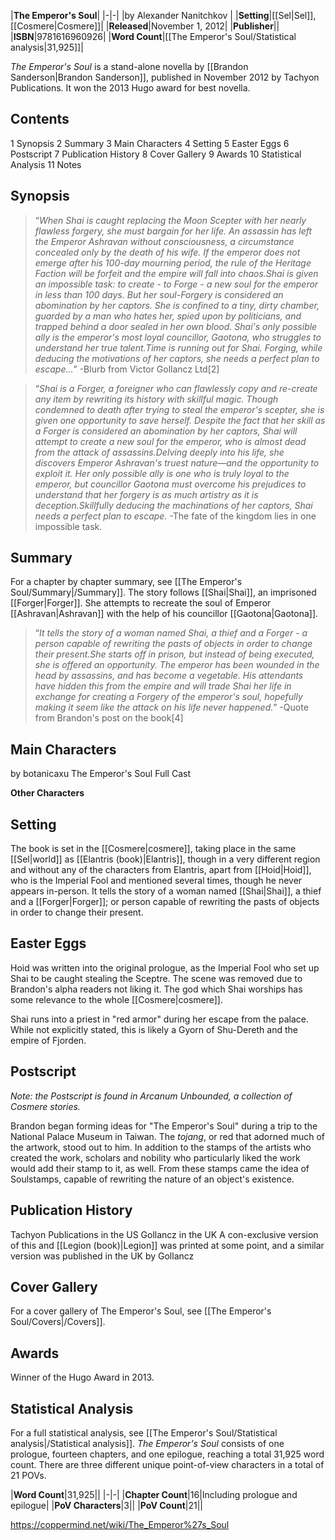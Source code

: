 |**The Emperor's Soul**|
|-|-|
|by  Alexander Nanitchkov |
|**Setting**|[[Sel\|Sel]], [[Cosmere\|Cosmere]]|
|**Released**|November 1, 2012|
|**Publisher**||
|**ISBN**|9781616960926|
|**Word Count**|[[The Emperor's Soul/Statistical analysis\|31,925]]|

*The Emperor's Soul* is a stand-alone novella by [[Brandon Sanderson\|Brandon Sanderson]], published in November 2012 by Tachyon Publications. It won the 2013 Hugo award for best novella.

## Contents

1 Synopsis
2 Summary
3 Main Characters
4 Setting
5 Easter Eggs
6 Postscript
7 Publication History
8 Cover Gallery
9 Awards
10 Statistical Analysis
11 Notes


## Synopsis
>“*When Shai is caught replacing the Moon Scepter with her nearly flawless forgery, she must bargain for her life. An assassin has left the Emperor Ashravan without consciousness, a circumstance concealed only by the death of his wife. If the emperor does not emerge after his 100-day mourning period, the rule of the Heritage Faction will be forfeit and the empire will fall into chaos.Shai is given an impossible task: to create - to Forge - a new soul for the emperor in less than 100 days. But her soul-Forgery is considered an abomination by her captors. She is confined to a tiny, dirty chamber, guarded by a man who hates her, spied upon by politicians, and trapped behind a door sealed in her own blood. Shai's only possible ally is the emperor's most loyal councillor, Gaotona, who struggles to understand her true talent.Time is running out for Shai. Forging, while deducing the motivations of her captors, she needs a perfect plan to escape...*”
\-Blurb from Victor Gollancz Ltd[2]


>“*Shai is a Forger, a foreigner who can flawlessly copy and re-create any item by rewriting its history with skillful magic. Though condemned to death after trying to steal the emperor's scepter, she is given one opportunity to save herself. Despite the fact that her skill as a Forger is considered an abomination by her captors, Shai will attempt to create a new soul for the emperor, who is almost dead from the attack of assassins.Delving deeply into his life, she discovers Emperor Ashravan's truest nature—and the opportunity to exploit it. Her only possible ally is one who is truly loyal to the emperor, but councillor Gaotona must overcome his prejudices to understand that her forgery is as much artistry as it is deception.Skillfully deducing the machinations of her captors, Shai needs a perfect plan to escape.*
\-The fate of the kingdom lies in one impossible task.


## Summary
For a chapter by chapter summary, see [[The Emperor's Soul/Summary\|/Summary]].
The story follows [[Shai\|Shai]], an imprisoned [[Forger\|Forger]]. She attempts to recreate the soul of Emperor [[Ashravan\|Ashravan]] with the help of his councillor [[Gaotona\|Gaotona]].

>“*It tells the story of a woman named Shai, a thief and a Forger - a person capable of rewriting the pasts of objects in order to change their present.She starts off in prison, but instead of being executed, she is offered an opportunity. The emperor has been wounded in the head by assassins, and has become a vegetable. His attendants have hidden this from the empire and will trade Shai her life in exchange for creating a Forgery of the emperor's soul, hopefully making it seem like the attack on his life never happened.*”
\-Quote from Brandon's post on the book[4]


## Main Characters
 by  botanicaxu  The Emperor's Soul Full Cast

**Other Characters**


## Setting
The book is set in the [[Cosmere\|cosmere]], taking place in the same [[Sel\|world]] as [[Elantris (book)\|Elantris]], though in a very different region and without any of the characters from Elantris, apart from [[Hoid\|Hoid]], who is the Imperial Fool and mentioned several times, though he never appears in-person. It tells the story of a woman named [[Shai\|Shai]], a thief and a [[Forger\|Forger]]; or person capable of rewriting the pasts of objects in order to change their present.

## Easter Eggs
Hoid was written into the original prologue, as the Imperial Fool who set up Shai to be caught stealing the Sceptre. The scene was removed due to Brandon's alpha readers not liking it.
The god which Shai worships has some relevance to the whole [[Cosmere\|cosmere]].

Shai runs into a priest in "red armor" during her escape from the palace. While not explicitly stated, this is likely a Gyorn of Shu-Dereth and the empire of Fjorden.

## Postscript
*Note: the Postscript is found in Arcanum Unbounded, a collection of Cosmere stories.*

Brandon began forming ideas for "The Emperor's Soul" during a trip to the National Palace Museum in Taiwan. The *tojang*, or red  that adorned much of the artwork, stood out to him. In addition to the stamps of the artists who created the work, scholars and nobility who particularly liked the work would add their stamp to it, as well. From these stamps came the idea of Soulstamps, capable of rewriting the nature of an object's existence.

## Publication History
Tachyon Publications in the US
Gollancz in the UK
A con-exclusive version of this and [[Legion (book)\|Legion]] was printed at some point, and a similar version was published in the UK by Gollancz

## Cover Gallery
For a cover gallery of The Emperor's Soul, see [[The Emperor's Soul/Covers\|/Covers]].
## Awards
Winner of the Hugo Award in 2013.

## Statistical Analysis
For a full statistical analysis, see [[The Emperor's Soul/Statistical analysis\|/Statistical analysis]].
*The Emperor's Soul* consists of one prologue, fourteen chapters, and one epilogue, reaching a total 31,925 word count. There are three different unique point-of-view characters in a total of 21 POVs.

|**Word Count**|31,925||
|-|-|
|**Chapter Count**|16|Including prologue and epilogue|
|**PoV Characters**|3||
|**PoV Count**|21||



https://coppermind.net/wiki/The_Emperor%27s_Soul